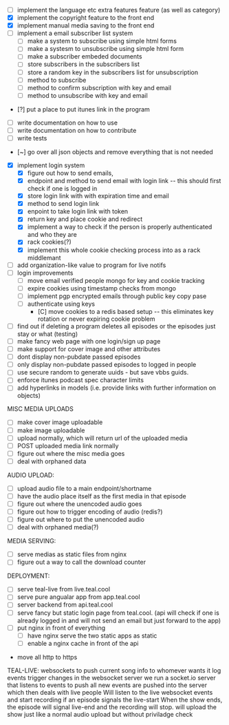 - [ ] implement the language etc extra features feature (as well as category)
- [x] implement the copyright feature to the front end
- [x] implement manual media saving to the front end
- [ ] implement a email subscriber list system
	- [ ] make a system to subscribe using simple html forms
	- [ ] make a systesm to unsubscribe using simple html form
	- [ ] make a subscriber embeded documents
	- [ ] store subscribers in the subscribers list
	- [ ] store a random key in the subscribers list for unsubscription
	- [ ] method to subscribe
	- [ ] method to confirm subscription with key and email
	- [ ] method to unsubscribe with key and email
- [?] put a place to put itunes link in the program
- [ ] write documentation on how to use
- [ ] write documentation on how to contribute
- [ ] write tests
- [~] go over all json objects and remove everything that is not needed
- [x] implement login system
	- [x] figure out how to send emails, 
	- [x] endpoint and method to send email with login link -- this should first check if one is logged in
	- [x] store login link with with expiration time and email
	- [x] method to send login link
	- [x] enpoint to take login link with token
	- [x] return key and place cookie and redirect
	- [x] implement a way to check if the person is properly authenticated and who they are
	- [x] rack cookies(?)
	- [x] implement this whole cookie checking process into as a rack middlemant 
- [ ] add organization-like value to program for live notifs
- [ ] login improvements
	- [ ] move email verified people mongo for key and cookie tracking
	- [ ] expire cookies using timestamp checks from mongo
	- [ ] implement pgp encrypted emails through public key copy pase
  - [ ] authenticate using keys
	- [C] move cookies to a redis based setup -- this eliminates key rotation or never expiring cookie problem
- [ ] find out if deleting a program deletes all episodes or the episodes just stay or what (testing)
- [ ] make fancy web page with one login/sign up page 
- [ ] make support for cover image and other attributes
- [ ] dont display non-pubdate passed episodes
- [ ] only display non-pubdate passed episodes to logged in people
- [ ] use secure random to generate uuids - but save vbbs guids.
- [ ] enforce itunes podcast spec character limits
- [ ] add hyperlinks in models (i.e. provide links with further information on objects)

MISC MEDIA UPLOADS
- [ ] make cover image uploadable
- [ ] make image uploadable
- [ ] upload normally, which will return url of the uploaded media
- [ ] POST uploaded media link normally
- [ ] figure out where the misc media goes
- [ ] deal with orphaned data

AUDIO UPLOAD:
- [ ] upload audio file to a main endpoint/shortname
- [ ] have the audio place itself as the first media in that episode
- [ ] figure out where the unencoded audio goes
- [ ] figure out how to trigger encoding of audio (redis?)
- [ ] figure out where to put the unencoded audio
- [ ] deal with orphaned media(?)

MEDIA SERVING:
- [ ] serve medias as static files from nginx
- [ ] figure out a way to call the download counter

DEPLOYMENT:
- [ ] serve teal-live from live.teal.cool
- [ ] serve pure angualar app from app.teal.cool
- [ ] server backend from api.teal.cool
- [ ] serve fancy but static login page from teal.cool. (api will check if one is already logged in and will not send an email but just forward to the app)
- [ ] put nginx in front of everything
	- [ ] have nginx serve the two static apps as static
	- [ ] enable a nginx cache in front of the api
- move all http to https

TEAL-LIVE:
websockets to push current song info to whomever wants it
log events trigger changes in the websocket server
we run a socket.io server that listens to events to push
all new events are pushed into the server which then deals with live people
Will listen to the live websocket events and start recording if an episode signals the live-start
When the show ends, the episode will signal live-end and the recording will stop.
will upload the show just like a normal audio upload but without priviladge check

